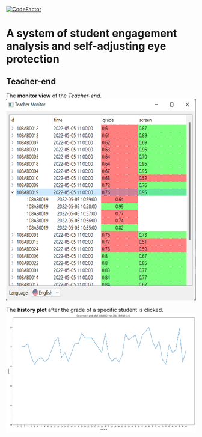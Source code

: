 [![CodeFactor](https://www.codefactor.io/repository/github/lai-yt/webcam-applications/badge)](https://www.codefactor.io/repository/github/lai-yt/webcam-applications)

# A system of student engagement analysis and self-adjusting eye protection

## Teacher-end

The **monitor view** of the *Teacher-end*. \
<img src="./teacher/assets/monitor-view.png" alt="monitor view" width=640 height=536>

The **history plot** after the grade of a specific student is clicked. \
<img src="./teacher/assets/history-plot.png" alt="history plot" width=640 height=317>
